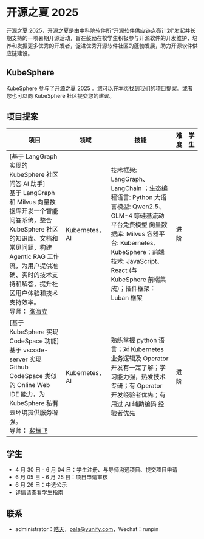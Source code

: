 

# 开源之夏 2025

[开源之夏 2025](https://summer-ospp.ac.cn/)，开源之夏是由中科院软件所“开源软件供应链点亮计划”发起并长期支持的一项暑期开源活动，旨在鼓励在校学生积极参与开源软件的开发维护，培养和发掘更多优秀的开发者，促进优秀开源软件社区的蓬勃发展，助力开源软件供应链建设。

## KubeSphere

KubeSphere 参与了[开源之夏 2025](https://summer-ospp.ac.cn/org/orgdetail/669ff0b7-2366-4bf3-8ffb-10f79089a45a?lang=zh) 。您可以在本页找到我们的项目提案。或者您也可以向 KubeSphere 社区提交您的建议。

## 项目提案

| 项目     | 领域           | 技能                        | 难 度 | 学生 |
|---------------|--------------|---------------------------|----| --- |
| [基于 LangGraph 实现的 KubeSphere 社区问答 AI 助手] <br/>基于 LangGraph 和 Milvus 向量数据库开发一个智能问答系统，整合 KubeSphere 社区的知识库、文档和常见问题，构建 Agentic RAG 工作流，为用户提供准确、实时的技术支持和解答，提升社区用户体验和技术支持效率。<br/>导师： [张海立](https://github.com/webup) | Kubernetes，AI    | 技术框架: LangGraph、LangChain ；生态编程语言: Python 大语言模型: Qwen2.5、GLM-4 等硅基流动平台免费模型  向量数据库: Milvus  容器平台: Kubernetes、KubeSphere；前端技术: JavaScript、React (与 KubeSphere 前端集成)；插件框架：Luban 框架| 进阶 |
| [基于 KubeSphere 实现 CodeSpace 功能]<br/>基于 vscode-server 实现 Github CodeSpace 类似的 Online Web IDE 能力，为 KubeSphere 私有云环境提供服务增强。<br/>导师： [裴振飞](https://github.com/mautops) | Kubernetes，AI | 熟练掌握 python 语言；对 Kubernetes 业务逻辑及 Operator 开发有一定了解；学习能力强，热爱技术专研；有 Operator 开发经验者优先；有用过 AI 辅助编码 经验者优先 | 进阶 |	  |


## 学生

* 4 月 30 日 - 6 月 04 日：学生注册、与导师沟通项目、提交项目申请
* 6 月 05 日 - 6 月 25 日：项目申请审核
* 6 月 26 日：中选公示
* 详情请查看[学生指南](https://summer-ospp.ac.cn/help/student/)

## 联系

- administrator：[皓天](https://github.com/bestpala)，pala@yunify.com，Wechat：runpin
